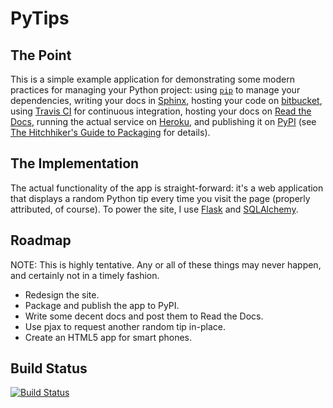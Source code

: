 # PyTips

## The Point

This is a simple example application for demonstrating some modern
practices for managing your Python project: using [`pip`][pip_home] to
manage your dependencies, writing your docs in [Sphinx][sphinx_home],
hosting your code on [bitbucket][bitbucket_home], using
[Travis CI][travisci_home] for continuous integration, hosting your
docs on [Read the Docs][rtd_home], running the actual service on
[Heroku][heroku_home], and publishing it on [PyPI][pypi] (see
[The Hitchhiker's Guide to Packaging][packaging_guide] for details).

[pip_home]: http://www.pip-installer.org/en/latest/index.html
[bitbucket_home]: https://bitbucket.org/
[rtd_home]: http://readthedocs.org/
[heroku_home]: http://www.heroku.com/
[sphinx_home]: http://sphinx.pocoo.org/
[travisci_home]: http://travis-ci.org/
[pypi]: http://pypi.python.org/pypi
[packaging_guide]: http://guide.python-distribute.org/quickstart.html

## The Implementation

The actual functionality of the app is straight-forward: it's a web application
that displays a random Python tip every time you visit the page (properly
attributed, of course). To power the site, I use [Flask][flask_home]
and [SQLAlchemy][sqlalchemy_home].

[flask_home]: http://flask.pocoo.org/
[sqlalchemy_home]: http://www.sqlalchemy.org/

## Roadmap

NOTE: This is highly tentative. Any or all of these things may never
happen, and certainly not in a timely fashion.

* Redesign the site.
* Package and publish the app to PyPI.
* Write some decent docs and post them to Read the Docs.
* Use pjax to request another random tip in-place.
* Create an HTML5 app for smart phones.

## Build Status

[![Build Status](https://secure.travis-ci.org/gthank/pytips.png?branch=master)](http://travis-ci.org/gthank/pytips)
